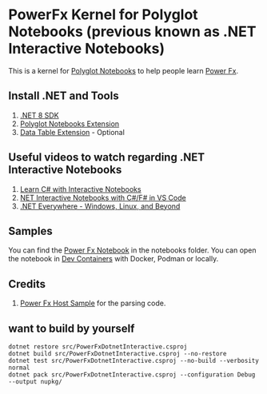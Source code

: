 PowerFx Kernel for Polyglot Notebooks (previous known as .NET Interactive Notebooks)
=====================================

This is a kernel for [Polyglot Notebooks](https://github.com/dotnet/interactive) to help people learn [Power Fx](https://github.com/microsoft/Power-Fx).

## Install .NET and Tools

1. [.NET 8 SDK](https://dotnet.microsoft.com/en-us/download)
2. [Polyglot Notebooks Extension](https://marketplace.visualstudio.com/items?itemName=ms-dotnettools.dotnet-interactive-vscode)
3. [Data Table Extension](https://marketplace.visualstudio.com/items?itemName=RandomFractalsInc.vscode-data-table) - Optional

## Useful videos to watch regarding .NET Interactive Notebooks

1. [Learn C# with Interactive Notebooks](https://www.youtube.com/watch?v=xdmdR2JfKfM)
2. [NET Interactive Notebooks with C#/F# in VS Code](https://www.youtube.com/watch?v=DMYtIJT1OeU)
3. [.NET Everywhere - Windows, Linux, and Beyond](https://www.youtube.com/watch?v=ZM6OO2lkxA4)

## Samples

You can find the [Power Fx Notebook](./notebooks/PowerFx.ipynb) in the notebooks folder. You can open the notebook in [Dev Containers](https://marketplace.visualstudio.com/items?itemName=ms-vscode-remote.remote-containers) with Docker, Podman or locally.

## Credits

1. [Power Fx Host Sample](https://github.com/microsoft/power-fx-host-samples) for the parsing code.


## want to build by yourself

```
dotnet restore src/PowerFxDotnetInteractive.csproj
dotnet build src/PowerFxDotnetInteractive.csproj --no-restore
dotnet test src/PowerFxDotnetInteractive.csproj --no-build --verbosity normal
dotnet pack src/PowerFxDotnetInteractive.csproj --configuration Debug --output nupkg/
```